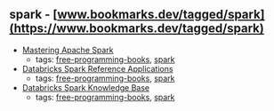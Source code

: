 spark - [www.bookmarks.dev/tagged/spark](https://www.bookmarks.dev/tagged/spark)
---
* [Mastering Apache Spark](https://www.gitbook.com/book/jaceklaskowski/mastering-apache-spark/details)
    * tags: [free-programming-books](../tagged/free-programming-books.md), [spark](../tagged/spark.md)
* [Databricks Spark Reference Applications](https://www.gitbook.com/book/databricks/databricks-spark-reference-applications/details)
    * tags: [free-programming-books](../tagged/free-programming-books.md), [spark](../tagged/spark.md)
* [Databricks Spark Knowledge Base](https://www.gitbook.com/book/databricks/databricks-spark-knowledge-base/details)
    * tags: [free-programming-books](../tagged/free-programming-books.md), [spark](../tagged/spark.md)
